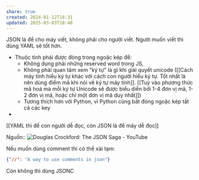 ```yaml
---
share: true
created: 2024-01-12T14:31
updated: 2025-03-03T18:48
---
```

JSON là để cho máy viết, không phải cho người viết. Người muốn viết thì dùng YAML sẽ tốt hơn.
- Thuộc tính phải được đóng trong ngoặc kép để:
	- Không dụng phải những reserved word trong JS, 
	- Không phải quan tâm xem "ký tự" là gì khi giải quyết unicode ([[Cách máy tính hiểu ký tự khác với cách con người hiểu ký tự. Tốt nhất là nên dùng điểm mã khi nói về ký tự máy tính]]. [[Tuỳ vào phương thức mã hoá mà mỗi ký tự Unicode sẽ được biểu diễn bởi 1-4 đơn vị mã, 1-2 đơn vị mã, hoặc chỉ một đơn vị mã duy nhất]]) 
	- Tương thích hơn với Python, vì Python cũng bắt đóng ngoặc kép tất cả các key
- 
[[YAML thì để con người dễ đọc, còn JSON là để máy dễ đọc]]

Nguồn:: ![Douglas Crockford: The JSON Saga - YouTube](https://youtu.be/-C-JoyNuQJs?si=YbirDd_LCVQWUYNx&t=339)

Nếu muốn dùng comment thì có thể xài tạm:
```json
{"//": "A way to use comments in json"}
```
Còn không thì dùng JSONC